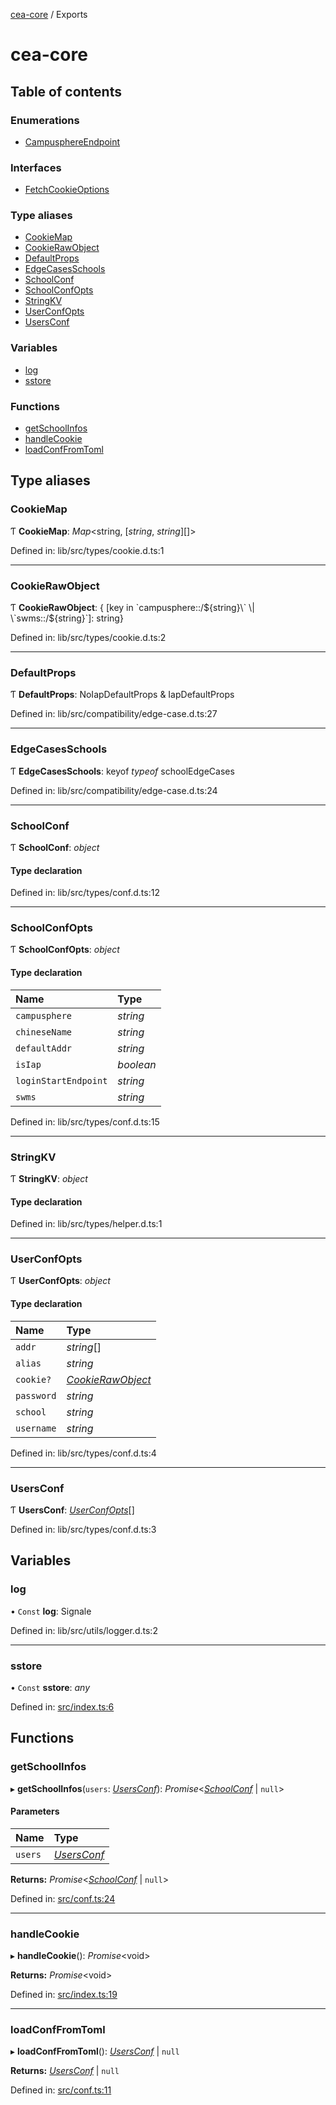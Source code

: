 [cea-core](README.md) / Exports

# cea-core

## Table of contents

### Enumerations

- [CampusphereEndpoint](enums/campusphereendpoint.md)

### Interfaces

- [FetchCookieOptions](interfaces/fetchcookieoptions.md)

### Type aliases

- [CookieMap](modules.md#cookiemap)
- [CookieRawObject](modules.md#cookierawobject)
- [DefaultProps](modules.md#defaultprops)
- [EdgeCasesSchools](modules.md#edgecasesschools)
- [SchoolConf](modules.md#schoolconf)
- [SchoolConfOpts](modules.md#schoolconfopts)
- [StringKV](modules.md#stringkv)
- [UserConfOpts](modules.md#userconfopts)
- [UsersConf](modules.md#usersconf)

### Variables

- [log](modules.md#log)
- [sstore](modules.md#sstore)

### Functions

- [getSchoolInfos](modules.md#getschoolinfos)
- [handleCookie](modules.md#handlecookie)
- [loadConfFromToml](modules.md#loadconffromtoml)

## Type aliases

### CookieMap

Ƭ **CookieMap**: *Map*<string, [*string*, *string*][]\>

Defined in: lib/src/types/cookie.d.ts:1

___

### CookieRawObject

Ƭ **CookieRawObject**: { [key in \`campusphere::/${string}\` \| \`swms::/${string}\`]: string}

Defined in: lib/src/types/cookie.d.ts:2

___

### DefaultProps

Ƭ **DefaultProps**: NoIapDefaultProps & IapDefaultProps

Defined in: lib/src/compatibility/edge-case.d.ts:27

___

### EdgeCasesSchools

Ƭ **EdgeCasesSchools**: keyof *typeof* schoolEdgeCases

Defined in: lib/src/compatibility/edge-case.d.ts:24

___

### SchoolConf

Ƭ **SchoolConf**: *object*

#### Type declaration

Defined in: lib/src/types/conf.d.ts:12

___

### SchoolConfOpts

Ƭ **SchoolConfOpts**: *object*

#### Type declaration

| Name | Type |
| :------ | :------ |
| `campusphere` | *string* |
| `chineseName` | *string* |
| `defaultAddr` | *string* |
| `isIap` | *boolean* |
| `loginStartEndpoint` | *string* |
| `swms` | *string* |

Defined in: lib/src/types/conf.d.ts:15

___

### StringKV

Ƭ **StringKV**: *object*

#### Type declaration

Defined in: lib/src/types/helper.d.ts:1

___

### UserConfOpts

Ƭ **UserConfOpts**: *object*

#### Type declaration

| Name | Type |
| :------ | :------ |
| `addr` | *string*[] |
| `alias` | *string* |
| `cookie?` | [*CookieRawObject*](modules.md#cookierawobject) |
| `password` | *string* |
| `school` | *string* |
| `username` | *string* |

Defined in: lib/src/types/conf.d.ts:4

___

### UsersConf

Ƭ **UsersConf**: [*UserConfOpts*](modules.md#userconfopts)[]

Defined in: lib/src/types/conf.d.ts:3

## Variables

### log

• `Const` **log**: Signale

Defined in: lib/src/utils/logger.d.ts:2

___

### sstore

• `Const` **sstore**: *any*

Defined in: [src/index.ts:6](https://github.com/ceajs/cea/blob/b22da07/core/src/index.ts#L6)

## Functions

### getSchoolInfos

▸ **getSchoolInfos**(`users`: [*UsersConf*](modules.md#usersconf)): *Promise*<[*SchoolConf*](modules.md#schoolconf) \| ``null``\>

#### Parameters

| Name | Type |
| :------ | :------ |
| `users` | [*UsersConf*](modules.md#usersconf) |

**Returns:** *Promise*<[*SchoolConf*](modules.md#schoolconf) \| ``null``\>

Defined in: [src/conf.ts:24](https://github.com/ceajs/cea/blob/b22da07/core/src/conf.ts#L24)

___

### handleCookie

▸ **handleCookie**(): *Promise*<void\>

**Returns:** *Promise*<void\>

Defined in: [src/index.ts:19](https://github.com/ceajs/cea/blob/b22da07/core/src/index.ts#L19)

___

### loadConfFromToml

▸ **loadConfFromToml**(): [*UsersConf*](modules.md#usersconf) \| ``null``

**Returns:** [*UsersConf*](modules.md#usersconf) \| ``null``

Defined in: [src/conf.ts:11](https://github.com/ceajs/cea/blob/b22da07/core/src/conf.ts#L11)
